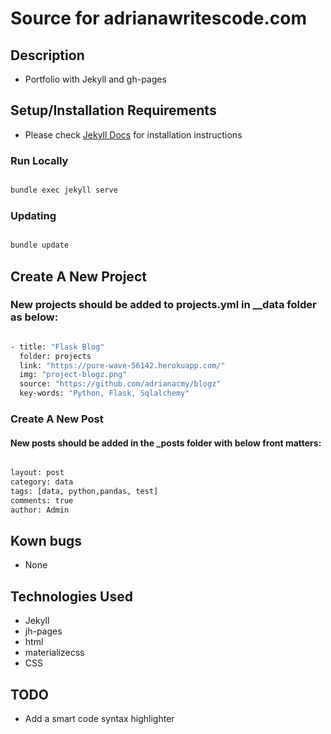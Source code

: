# Source for adrianawritescode.com

## Description

- Portfolio with Jekyll and gh-pages

## Setup/Installation Requirements

- Please check [Jekyll Docs](https://jekyllrb.com/docs/installation/) for installation instructions 

### Run Locally

```sh

bundle exec jekyll serve

```

### Updating

```sh

bundle update

```

## Create A New Project

### New projects should be added to projects.yml in __data folder as below:

```sh

- title: "Flask Blog"
  folder: projects
  link: "https://pure-wave-56142.herokuapp.com/"
  img: "project-blogz.png"
  source: "https://github.com/adrianacmy/blogz"
  key-words: "Python, Flask, Sqlalchemy"

```

### Create A New Post

#### New posts should be added in the _posts folder with below front matters:

```sh

layout: post
category: data
tags: [data, python,pandas, test]
comments: true
author: Admin

```

## Kown bugs

- None

## Technologies Used

- Jekyll
- jh-pages
- html
- materializecss
- CSS

## TODO

- Add a smart code syntax highlighter
